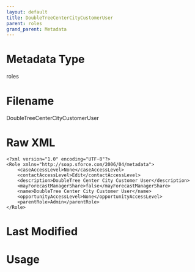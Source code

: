 ```yaml
---
layout: default
title: DoubleTreeCenterCityCustomerUser
parent: roles
grand_parent: Metadata
---
```

# Metadata Type
roles


# Filename 
DoubleTreeCenterCityCustomerUser


# Raw XML
```
<?xml version="1.0" encoding="UTF-8"?>
<Role xmlns="http://soap.sforce.com/2006/04/metadata">
    <caseAccessLevel>None</caseAccessLevel>
    <contactAccessLevel>Edit</contactAccessLevel>
    <description>DoubleTree Center City Customer User</description>
    <mayForecastManagerShare>false</mayForecastManagerShare>
    <name>DoubleTree Center City Customer User</name>
    <opportunityAccessLevel>None</opportunityAccessLevel>
    <parentRole>Admin</parentRole>
</Role>
```


# Last Modified


# Usage
